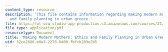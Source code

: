 ```yaml
---
content_type: resource
description: 'This file contains information regarding making modern mothers: ethics
  and family planning in urban greece.'
file: https://ol-ocw-studio-app-production.s3.amazonaws.com/courses/21a-231j-gender-sexuality-and-society-spring-2006/32ce2886e0a32278b400fbfcb289e2b5_MIT21A_213JS06_make_mod.pdf
file_type: application/pdf
resourcetype: Document
title: 'Making Modern Mothers: Ethics and Family Planning in Urban Greece'
uid: 32ce2886-e0a3-2278-b400-fbfcb289e2b5
---
```

